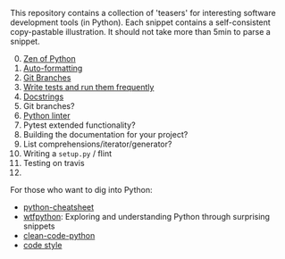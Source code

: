 This repository contains a collection of 'teasers' for interesting software development tools (in Python). Each snippet contains a self-consistent copy-pastable illustration. It should not take more than 5min to parse a snippet.

0) [Zen of Python](./00_zen_of_python/zen_of_python.md)
1) [Auto-formatting](./01_auto_formatting/auto_formatting.md)
2) [Git Branches](./02_git_branches/git_branches.md)
3) [Write tests and run them frequently](./03_pytest_git_hooks/pytest_git_hooks.md)
4) [Docstrings](./04_docstrings/docstrings.md)
5) Git branches?
6) [Python linter](./06_python_linter/python_linter.md)
7) Pytest extended functionality?
8) Building the documentation for your project?
9) List comprehensions/iterator/generator?
10) Writing a `setup.py` / flint
11) Testing on travis
12) 

For those who want to dig into Python:

- [python-cheatsheet](https://gto76.github.io/python-cheatsheet/)
- [wtfpython](https://github.com/satwikkansal/wtfpython): Exploring and understanding Python through surprising snippets
- [clean-code-python](https://github.com/zedr/clean-code-python)
- [code style](https://docs.python-guide.org/writing/style/)
